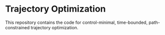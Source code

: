 # Trajectory Optimization

This repository contains the code for control-minimal, time-bounded,
path-constrained trajectory optimization.
